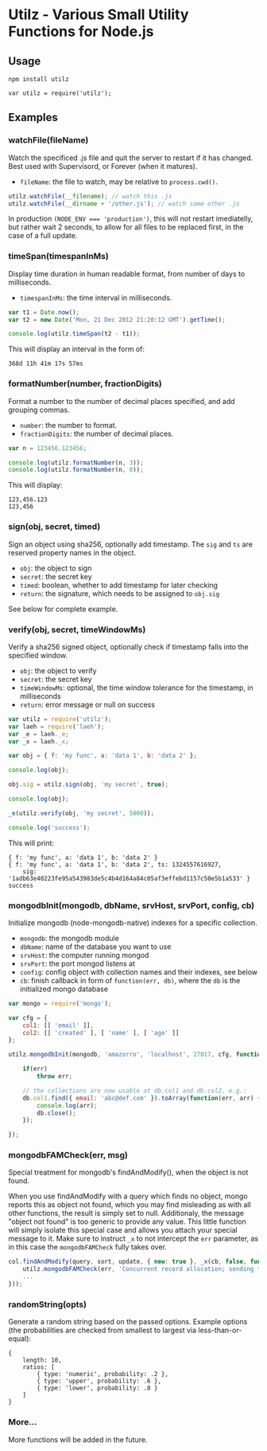 # Utilz - Various Small Utility Functions for Node.js

## Usage

	npm install utilz
	
	var utilz = require('utilz');

## Examples

### watchFile(fileName)

Watch the specificed .js file and quit the server to restart if it has changed.
Best used with Supervisord, or Forever (when it matures).

* `fileName`: the file to watch, may be relative to `process.cwd()`.

```js
utilz.watchFile(__filename); // watch this .js
utilz.watchFile(__dirname + '/other.js'); // watch some other .js
```

In production `(NODE_ENV === 'production')`, this will not restart imediatelly, but rather wait 2 seconds, to allow for all files to be replaced first, in the case of a full update.


### timeSpan(timespanInMs)

Display time duration in human readable format, from number of days to milliseconds.

* `timespanInMs`: the time interval in milliseconds.

```js
var t1 = Date.now();
var t2 = new Date('Mon, 21 Dec 2012 21:20:12 GMT').getTime();

console.log(utilz.timeSpan(t2 - t1));
```

This will display an interval in the form of:

	368d 11h 41m 17s 57ms


### formatNumber(number, fractionDigits)

Format a number to the number of decimal places specified, and add grouping commas.

* `number`: the number to format.
* `fractionDigits`: the number of decimal places.

```js
var n = 123456.123456;

console.log(utilz.formatNumber(n, 3));
console.log(utilz.formatNumber(n, 0));
```

This will display:

	123,456.123
	123,456


### sign(obj, secret, timed)

Sign an object using sha256, optionally add timestamp. The `sig` and `ts` are reserved property names in the object.

* `obj`: the object to sign
* `secret`: the secret key
* `timed`: boolean, whether to add timestamp for later checking
* `return`: the signature, which needs to be assigned to `obj.sig`

See below for complete example.


### verify(obj, secret, timeWindowMs)

Verify a sha256 signed object, optionally check if timestamp falls into the specified window.

* `obj`: the object to verify
* `secret`: the secret key
* `timeWindowMs`: optional, the time window tolerance for the timestamp, in milliseconds
* `return`: error message or null on success

```js
var utilz = require('utilz');
var laeh = require('laeh');
var _e = laeh._e;
var _x = laeh._x;

var obj = { f: 'my func', a: 'data 1', b: 'data 2' };

console.log(obj);

obj.sig = utilz.sign(obj, 'my secret', true);

console.log(obj);

_e(utilz.verify(obj, 'my secret', 5000));

console.log('success');
```

This will print:

	{ f: 'my func', a: 'data 1', b: 'data 2' }
	{ f: 'my func', a: 'data 1', b: 'data 2', ts: 1324557616927, 
		sig: '1adb63e40223fe95a543983de5c4b4d164a84c05af3effebd1157c50e5b1a533' }
	success


### mongodbInit(mongodb, dbName, srvHost, srvPort, config, cb)

Initialize mongodb (node-mongodb-native) indexes for a specific collection.

* `mongodb`: the mongodb module
* `dbName`: name of the database you want to use
* `srvHost`: the computer running mongod
* `srvPort`: the port mongod listens at
* `config`: config object with collection names and their indexes, see below
* `cb`: finish callback in form of `function(err, db)`, where the `db` is the initialized mongo database

```js
var mongo = require('mongo');

var cfg = {
	col1: [[ 'email' ]],
	col2: [[ 'created' ], [ 'name' ], [ 'age' ]]
};

utilz.mongodbInit(mongodb, 'amazorro', 'localhost', 27017, cfg, function(err, db) {

	if(err)
		throw err;

	// the collections are now usable at db.col1 and db.col2, e.g.:
	db.col1.find({ email: 'abc@def.com' }).toArray(function(err, arr) {
		console.log(arr);
		db.close();
	});

});
```


### mongodbFAMCheck(err, msg)

Special treatment for mongodb's findAndModify(), when the object is not found.

When you use findAndModify with a query which finds no object, mongo reports this as object not found, which you may find misleading as with all other functions, the result is simply set to null. Additionaly, the message "object not found" is too generic to provide any value. This little function will simply isolate this special case and allows you attach your special message to it. Make sure to instruct `_x` to not intercept the `err` parameter, as in this case the `mongodbFAMCheck` fully takes over.

```js
col.findAndModify(query, sort, update, { new: true }, _x(cb, false, function(err, result) {
	utilz.mongodbFAMCheck(err, 'Concurrent record allocation; sending the client over');
	...
}));
```

### randomString(opts)

Generate a random string based on the passed options. Example options (the probabilities are checked from smallest to largest via less-than-or-equal):

    {
        length: 10,
        ratios: [
            { type: 'numeric', probability: .2 },
            { type: 'upper', probability: .6 },
            { type: 'lower', probability: .8 }
        ]
    }

### More...

More functions will be added in the future.

